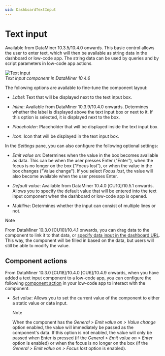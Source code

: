 ```yaml
---
uid: DashboardTextInput
---
```


# Text input

Available from DataMiner 10.3.5/10.4.0 onwards<!--  RN 35902 -->. This basic control allows the user to enter text, which will then be available as string data in the dashboard or low-code app. The string data can be used by queries and by script parameters in low-code app actions.

![Text input](~/user-guide/images/Text_input.png)<br>*Text input component in DataMiner 10.4.6*

The following options are available to fine-tune the component layout:

- *Label*: Text that will be displayed next to the text input box.

- *Inline*: Available from DataMiner 10.3.9/10.4.0 onwards<!-- RN 36983 -->. Determines whether the label is displayed above the text input box or next to it. If this option is selected, it is displayed next to the box.

- *Placeholder*: Placeholder that will be displayed inside the text input box.

- *Icon*: Icon that will be displayed in the text input box.

In the *Settings* pane, you can also configure the following optional settings:

- *Emit value on*: Determines when the value in the box becomes available as data. This can be when the user presses Enter ("Enter"), when the focus is no longer on the box ("Focus lost"), or when the value in the box changes ("Value change"). If you select *Focus lost*, the value will also become available when the user presses Enter.

- *Default value*: Available from DataMiner 10.4.0 [CU10]/10.5.1 onwards<!--RN 41401-->. Allows you to specify the default value that will be entered into the text input component when the dashboard or low-code app is opened.

- *Multiline*: Determines whether the input can consist of multiple lines or not.

> [!NOTE]
> From DataMiner 10.3.0 [CU10]/10.4.1 onwards<!-- RN 37736 -->, you can drag data to the component to link it to that data, or [specify data input in the dashboard URL](xref:Specifying_data_input_in_a_dashboard_URL). This way, the component will be filled in based on the data, but users will still be able to modify the value.

## Component actions

From DataMiner 10.3.0 [CU18]/10.4.0 [CU6]/10.4.9 onwards<!--RN 40252-->, when you have added a text input component to a low-code app, you can configure the following [component action](xref:LowCodeApps_event_config#executing-a-component-action) in your low-code app to interact with the component:

- *Set value*: Allows you to set the current value of the component to either a static value or data input.

  > [!NOTE]
  > When the component has the *General > Emit value on > Value change* option enabled, the value will immediately be passed as the component's data. If this option is not enabled, the value will only be passed when Enter is pressed (if the *General > Emit value on > Enter* option is enabled) or when the focus is no longer on the box (if the *General > Emit value on > Focus lost* option is enabled).

